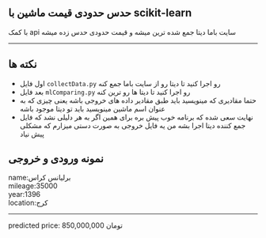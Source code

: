 ## حدس حدودی قیمت ماشین با scikit-learn
با کمک api سایت باما دیتا جمع شده ترین میشه و قیمت حدودی حدس زده میشه

***
## نکته ها
- اول فایل `collectData.py` رو اجرا کنید تا دیتا رو از سایت باما جمع کنه
- بعد فایل `mlComparing.py` رو اجرا کنید تا دیتا ها رو ترین کنه
- حتما مقادیری که مینویسید باید طبق مقادیر داده های خروجی باشه یعنی چیزی که به عنوان اسم ماشین مینویسید باید تو دیتا موجود باشه
- نهایت سعی شده که برنامه خوب پیش بره برای همین اگر به هر دلیلی نشد که فایل جمع کننده دیتا اجرا بشه من یه فایل خروجی به صورت دستی میزارم که مشکلی پیش نیاد


## نمونه ورودی و خروجی

name:برلیانس کراس<br>
mileage:35000<br>
year:1396<br>
location:کرج<br>
***
predicted price: 850,000,000 تومان
